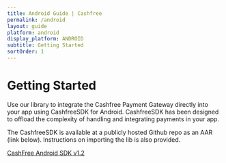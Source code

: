 ```yaml
---
title: Android Guide | Cashfree
permalink: /android
layout: guide
platform: android
display_platform: ANDROID
subtitle: Getting Started
sortOrder: 1
---
```


# Getting Started

Use our library to integrate the Cashfree Payment Gateway directly into your app using CashfreeSDK for Android. 
CashfreeSDK has been designed to offload the complexity of handling and integrating payments in your app.

The CashfreeSDK is available at a publicly hosted Github repo as an AAR (link below). Instructions on importing the lib is also provided.

<a href='https://github.com/cashfree/cashfree-android-sdk-v0' target='_blank'>CashFree Android SDK v1.2</a>